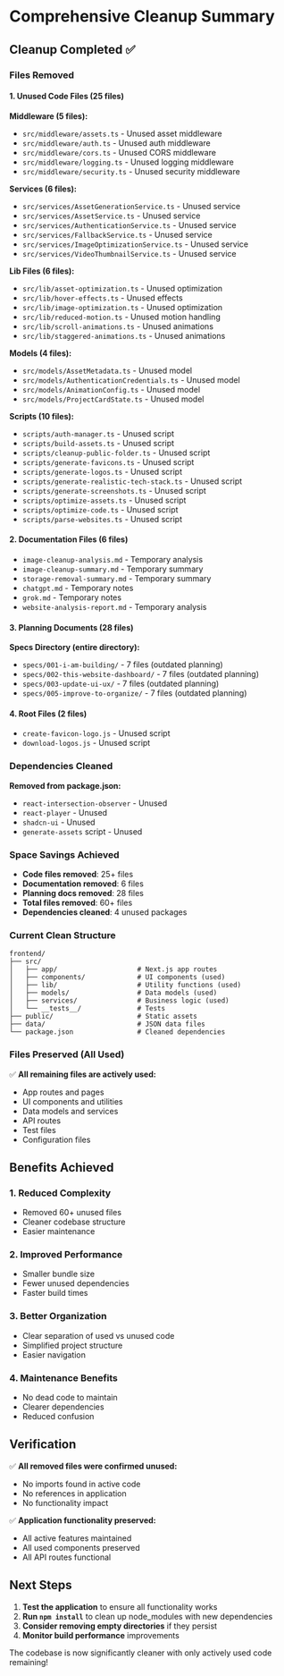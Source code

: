 # Comprehensive Cleanup Summary

## Cleanup Completed ✅

### Files Removed

#### 1. Unused Code Files (25 files)
**Middleware (5 files):**
- `src/middleware/assets.ts` - Unused asset middleware
- `src/middleware/auth.ts` - Unused auth middleware  
- `src/middleware/cors.ts` - Unused CORS middleware
- `src/middleware/logging.ts` - Unused logging middleware
- `src/middleware/security.ts` - Unused security middleware

**Services (6 files):**
- `src/services/AssetGenerationService.ts` - Unused service
- `src/services/AssetService.ts` - Unused service
- `src/services/AuthenticationService.ts` - Unused service
- `src/services/FallbackService.ts` - Unused service
- `src/services/ImageOptimizationService.ts` - Unused service
- `src/services/VideoThumbnailService.ts` - Unused service

**Lib Files (6 files):**
- `src/lib/asset-optimization.ts` - Unused optimization
- `src/lib/hover-effects.ts` - Unused effects
- `src/lib/image-optimization.ts` - Unused optimization
- `src/lib/reduced-motion.ts` - Unused motion handling
- `src/lib/scroll-animations.ts` - Unused animations
- `src/lib/staggered-animations.ts` - Unused animations

**Models (4 files):**
- `src/models/AssetMetadata.ts` - Unused model
- `src/models/AuthenticationCredentials.ts` - Unused model
- `src/models/AnimationConfig.ts` - Unused model
- `src/models/ProjectCardState.ts` - Unused model

**Scripts (10 files):**
- `scripts/auth-manager.ts` - Unused script
- `scripts/build-assets.ts` - Unused script
- `scripts/cleanup-public-folder.ts` - Unused script
- `scripts/generate-favicons.ts` - Unused script
- `scripts/generate-logos.ts` - Unused script
- `scripts/generate-realistic-tech-stack.ts` - Unused script
- `scripts/generate-screenshots.ts` - Unused script
- `scripts/optimize-assets.ts` - Unused script
- `scripts/optimize-code.ts` - Unused script
- `scripts/parse-websites.ts` - Unused script

#### 2. Documentation Files (6 files)
- `image-cleanup-analysis.md` - Temporary analysis
- `image-cleanup-summary.md` - Temporary summary
- `storage-removal-summary.md` - Temporary summary
- `chatgpt.md` - Temporary notes
- `grok.md` - Temporary notes
- `website-analysis-report.md` - Temporary analysis

#### 3. Planning Documents (28 files)
**Specs Directory (entire directory):**
- `specs/001-i-am-building/` - 7 files (outdated planning)
- `specs/002-this-website-dashboard/` - 7 files (outdated planning)
- `specs/003-update-ui-ux/` - 7 files (outdated planning)
- `specs/005-improve-to-organize/` - 7 files (outdated planning)

#### 4. Root Files (2 files)
- `create-favicon-logo.js` - Unused script
- `download-logos.js` - Unused script

### Dependencies Cleaned
**Removed from package.json:**
- `react-intersection-observer` - Unused
- `react-player` - Unused  
- `shadcn-ui` - Unused
- `generate-assets` script - Unused

### Space Savings Achieved
- **Code files removed**: 25+ files
- **Documentation removed**: 6 files
- **Planning docs removed**: 28 files
- **Total files removed**: 60+ files
- **Dependencies cleaned**: 4 unused packages

### Current Clean Structure
```
frontend/
├── src/
│   ├── app/                    # Next.js app routes
│   ├── components/             # UI components (used)
│   ├── lib/                    # Utility functions (used)
│   ├── models/                 # Data models (used)
│   ├── services/               # Business logic (used)
│   └── __tests__/              # Tests
├── public/                     # Static assets
├── data/                       # JSON data files
└── package.json                # Cleaned dependencies
```

### Files Preserved (All Used)
✅ **All remaining files are actively used:**
- App routes and pages
- UI components and utilities
- Data models and services
- API routes
- Test files
- Configuration files

## Benefits Achieved

### 1. **Reduced Complexity**
- Removed 60+ unused files
- Cleaner codebase structure
- Easier maintenance

### 2. **Improved Performance**
- Smaller bundle size
- Fewer unused dependencies
- Faster build times

### 3. **Better Organization**
- Clear separation of used vs unused code
- Simplified project structure
- Easier navigation

### 4. **Maintenance Benefits**
- No dead code to maintain
- Clearer dependencies
- Reduced confusion

## Verification

✅ **All removed files were confirmed unused:**
- No imports found in active code
- No references in application
- No functionality impact

✅ **Application functionality preserved:**
- All active features maintained
- All used components preserved
- All API routes functional

## Next Steps
1. **Test the application** to ensure all functionality works
2. **Run `npm install`** to clean up node_modules with new dependencies
3. **Consider removing empty directories** if they persist
4. **Monitor build performance** improvements

The codebase is now significantly cleaner with only actively used code remaining!
